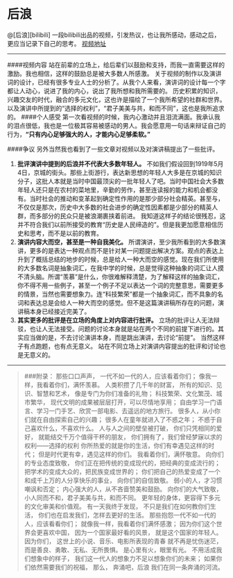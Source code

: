# 后浪

@[后浪][bilibili]
一段bilibili出品的视频，引发热议，也让我所感动，感动之后，更应当记录下自己的思考。
[视频地址](https://www.bilibili.com/video/BV1FV411d7u7)

----------------

####视频内容
站在前辈的立场上，给后辈们以鼓励和支持，而我一直需要这样的激励。我也相信，这样的鼓励总是被大多数人所感激。
关于视频的制作以及演讲词的设计，已经有很多专业人士的分析了。从我个人来看，演讲词的设计每一个字都让人动心，说进了我的内心，说出了我所想和我所需要的。
历史积累的知识，兴趣交友的时代，融合的多元文化，这也许是描绘了一个我所希望的社群和世界。以及演讲中所提到的“选择的权利”，“君子美美与共，和而不同”，这也是我所追求的。
####个人感受
第一次看视频的时候，我内心激动并且泪流满面。我承认我的泪点很低，我也是一位极其容易被感动的男人。我会愿意用一句话来辩证自己的行为，**“只有内心足够强大的人，才能内心足够柔软。”**


####争议
另外当然我也看到了一些文章对视频以及对演讲稿提出了一些批评。
1. **批评演讲中提到的后浪并不代表大多数年轻人。**
	不如我们假设回到1919年5月4日，京城的街头。那些上街游行，表达新思想的年轻人大多是在京城的知识分子，这批人本就是当时中国最顶尖的一批年轻人了吧。当时中国社会大多数年轻人还只是在农村的菜地里，辛勤的劳作，甚至连读报的能力和机会都没有。当时社会的推动和变革起到确定性作用的是那少部分社会精英。甚至与，不仅仅是那次，历史中大多数的社会进步的确定性因素都是少部分的精英人群，而多部分的民众只是被浪潮裹挟着前进。
	我知道这样子的结论很残忍，这并不符合我们以前所接受的教育“历史是人民缔造的”。但是我更加愿意相信历史和思考，而不是以前的教育。
2. **演讲内容大而空，甚至是一种自我美化。**
	所谓演讲，至少我所看到的大多数演讲，更多的是表达一种观点而不是针对某一问题提出解决方案。观点的表达上升到了概括总结的地步的时候，总是给人一种大而空的感觉。现在我们所使用的大多数名词是抽象词汇，在我中学的时候，总是觉得这种抽象的词汇让人摸不清头脑。所谓“羡慕”是什么，你很难解释清楚，为了解释这样的抽象词汇，你不得不用一些例子，甚至一个例子不足以表达一个词的完整意思，需要更多的情景，当然也需要想象力。连“科技繁荣”都是一个抽象词汇，而不具象的名词和表达总是会给人一种大而空的感觉。但不是这篇演讲稿所存在的问题，演讲稿本身已经接近完美了。
3. **其实更多的批评是在立场的角度上对内容进行批评。**
	立场的批评让人无法辩驳，也让人无法接受。问题的讨论本身就是站在两个不同的前提下进行的。其实应当做的是，不去讨论演讲本身，而是跳出演讲，去讨论“前提”。
	当然这样子有点跑题，也有点无意义。
	站在不同立场上对演讲内容提出的批评和讨论也是无意义的。

-------------

>###附录：
那些口口声声，
一代不如一代的人，应该看着你们；
像我一样，我看着你们，满怀羡慕。
人类积攒了几千年的财富，
所有的知识、见识、智慧和艺术，
像是专门为你们准备的礼物；
科技繁荣、文化繁茂、城市繁华，
现代文明的成果被层层打开，可以尽情地享用；
自由学习一门语言、学习一门手艺、欣赏一部电影、去遥远的地方旅行。
很多人，从小你们就在自由探索自己的兴趣；
很多人在童年就进入了不惑之年；
不惑于自己喜欢什么，不喜欢什么。
人与人之间的壁垒被打破，
你们只凭相同的爱好，
就能结交千万个值得干杯的朋友，
你们拥有了，我们曾经梦寐以求的权利——选择的权利
你所热爱的就是你的生活，你们有幸遇见这样的时代；
但是时代更有幸，遇见这样的你们。
我看着你们，满怀敬意。
向你们的专业态度致敬，
你们正在把传统的变成现代的，把经典的变成流行的；
把学术的变成大众的，把民族变成世界的；
你们把自己的热爱变成了一个和成千上万的人分享快乐的事业，
向你们的自信致敬。
弱小的人，才习惯嘲讽和否定；
内心强大的人，从不吝啬赞美和鼓励。
向你们的大气致敬，
小人同而不和，君子美美与共，和而不同。
更年轻的身体，更容得下多元的文化审美和价值观。
有一天我终于发现，
不只是我们在如何教你们生活，
你们也在启发我们，怎样去更好的生活。
那些抱怨一代不如一代的人，应该看看你们；
就像我一样，我看着你们满怀感激；
因为你们这个世界会更喜欢中国，
因为一个国家最好看的风景，
就是这个国家的年轻人。
因为你们，
这世上的小说、音乐、电影所表现的青春
就不再是忧伤迷茫，而是善良、勇敢、无私、无所畏惧。
是心里有火，眼里有光。
不用活成我们想象中的样子，
我们这一代人的想象力不足以想象你们的未来；
如果你们依然需要我们的祝福，
那么，
奔涌吧，后浪
我们在同一条奔涌的河流。
